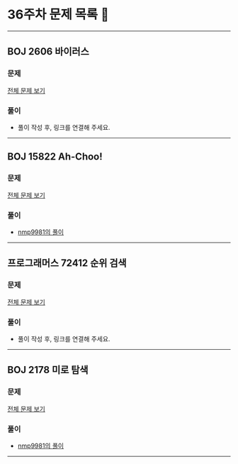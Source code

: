 # 36주차 문제 목록 📝
___
## BOJ 2606 바이러스  
### 문제
[전체 문제 보기](https://www.acmicpc.net/problem/2606)

### 풀이
- 풀이 작성 후, 링크를 연결해 주세요.  
___
## BOJ 15822 Ah-Choo!  
### 문제
[전체 문제 보기](https://www.acmicpc.net/problem/15822)

### 풀이
- [nmp9981의 풀이](https://blog.naver.com/tybnasgo/222807452466) 
___
## 프로그래머스 72412 순위 검색  
### 문제
[전체 문제 보기](https://school.programmers.co.kr/learn/courses/30/lessons/72412)

### 풀이
- 풀이 작성 후, 링크를 연결해 주세요.  
___

## BOJ 2178 미로 탐색 
### 문제
[전체 문제 보기](https://www.acmicpc.net/problem/2178)

### 풀이
- [nmp9981의 풀이](https://blog.naver.com/tybnasgo/222808834186)
___
